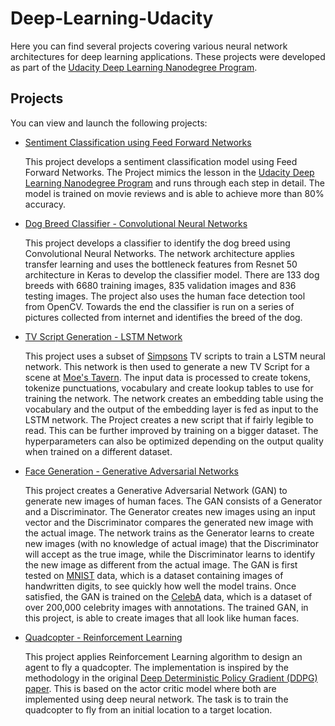 # Deep-Learning-Udacity

Here you can find several projects covering various neural network architectures for deep learning applications. These projects were developed as part of the [Udacity Deep Learning Nanodegree Program](https://www.udacity.com/course/deep-learning-nanodegree--nd101). 



## Projects

You can view and launch the following projects:

- [Sentiment Classification using Feed Forward Networks](https://github.com/udaygoel/Deep-Learning-Udacity/tree/master/Sentiment%20Classification%20using%20Feed%20Forward%20Networks)

  This project develops a sentiment classification model using Feed Forward Networks. The Project mimics the lesson in the [Udacity Deep Learning Nanodegree Program](https://www.udacity.com/course/deep-learning-nanodegree--nd101) and runs through each step in detail. The model is trained on movie reviews and is able to achieve more than 80% accuracy.

- [Dog Breed Classifier - Convolutional Neural Networks](https://github.com/udaygoel/Deep-Learning-Udacity/tree/master/Dog%20Breed%20Classifier%20-%20Convolutional%20Neural%20Networks)

  This project develops a classifier to identify the dog breed using Convolutional Neural Networks. The network architecture applies transfer learning and uses the bottleneck features from Resnet 50 architecture in Keras to develop the classifier model. There are 133 dog breeds with 6680 training images, 835 validation images and 836 testing images. The project also uses the human face detection tool from OpenCV. Towards the end the classifier is run on a series of pictures collected from internet and identifies the breed of the dog.

- [TV Script Generation - LSTM Network](https://github.com/udaygoel/Deep-Learning-Udacity/tree/master/TV%20Script%20Generation%20-%20LSTM%20Network)

  This project uses a subset of [Simpsons](https://en.wikipedia.org/wiki/The_Simpsons) TV scripts to train a LSTM neural network. This network is then used to generate a new TV Script for a scene at [Moe's Tavern](https://simpsonswiki.com/wiki/Moe's_Tavern). The input data is processed to create tokens, tokenize punctuations, vocabulary and create lookup tables to use for training the network. The network creates an embedding table using the vocabulary and the output of the embedding layer is fed as input to the LSTM network. The Project creates a new script that if fairly legible to read. This can be further improved by training on a bigger dataset. The hyperparameters can also be optimized depending on the output quality when trained on a different dataset.
  
- [Face Generation - Generative Adversarial Networks](https://github.com/udaygoel/Deep-Learning-Udacity/tree/master/Face%20Generation%20-%20Generative%20Adversarial%20Networks)

  This project creates a Generative Adversarial Network (GAN) to generate new images of human faces. The GAN consists of a Generator and a Discriminator. The Generator creates new images using an input vector and the Discriminator compares the generated new image with the actual image. The network trains as the Generator learns to create new images (with no knowledge of actual image) that the Discriminator will accept as the true image, while the Discriminator learns to identify the new image as different from the actual image.  The GAN is first tested on [MNIST](http://yann.lecun.com/exdb/mnist/) data, which is a dataset containing images of handwritten digits, to see quickly how well the model trains. Once satisfied, the GAN is trained on the [CelebA](http://mmlab.ie.cuhk.edu.hk/projects/CelebA.html) data, which is a dataset of over 200,000 celebrity images with annotations. The trained GAN, in this project, is able to create images that all look like human faces.

- [Quadcopter - Reinforcement Learning]()

  This project applies Reinforcement Learning algorithm to design an agent to fly a quadcopter.  The implementation is inspired by the methodology in the original [Deep Deterministic Policy Gradient (DDPG) paper](https://arxiv.org/abs/1509.02971). This is based on the actor critic model where both are implemented using deep neural network. The task is to train the quadcopter to fly from an initial location to a target location. 

